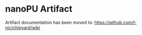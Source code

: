 
# nanoPU Artifact

Artifact documentation has been moved to:
https://github.com/l-nic/chipyard/wiki

